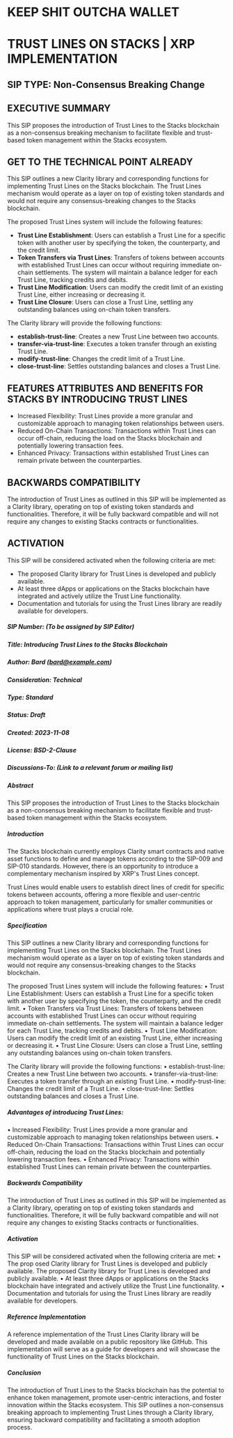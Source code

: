 # KEEP SHIT OUTCHA WALLET

# TRUST LINES ON STACKS | XRP IMPLEMENTATION
## SIP TYPE: Non-Consensus Breaking Change

## EXECUTIVE SUMMARY

This SIP proposes the introduction of Trust Lines to the Stacks blockchain as a non-consensus breaking mechanism to facilitate flexible and trust-based token management within the Stacks ecosystem.

## GET TO THE TECHNICAL POINT ALREADY

This SIP outlines a new Clarity library and corresponding functions for implementing Trust Lines on the Stacks blockchain. The Trust Lines mechanism would operate as a layer on top of existing token standards and would not require any consensus-breaking changes to the Stacks blockchain.

The proposed Trust Lines system will include the following features:
- **Trust Line Establishment**: Users can establish a Trust Line for a specific token with another user by specifying the token, the counterparty, and the credit limit.
- **Token Transfers via Trust Lines**: Transfers of tokens between accounts with established Trust Lines can occur without requiring immediate on-chain settlements. The system will maintain a balance ledger for each Trust Line, tracking credits and debits.
- **Trust Line Modification**: Users can modify the credit limit of an existing Trust Line, either increasing or decreasing it.
- **Trust Line Closure**: Users can close a Trust Line, settling any outstanding balances using on-chain token transfers.

The Clarity library will provide the following functions:
- **establish-trust-line**: Creates a new Trust Line between two accounts.
- **transfer-via-trust-line**: Executes a token transfer through an existing Trust Line.
- **modify-trust-line**: Changes the credit limit of a Trust Line.
- **close-trust-line**: Settles outstanding balances and closes a Trust Line.

## FEATURES ATTRIBUTES AND BENEFITS FOR STACKS BY INTRODUCING TRUST LINES

- Increased Flexibility: Trust Lines provide a more granular and customizable approach to managing token relationships between users.
- Reduced On-Chain Transactions: Transactions within Trust Lines can occur off-chain, reducing the load on the Stacks blockchain and potentially lowering transaction fees.
- Enhanced Privacy: Transactions within established Trust Lines can remain private between the counterparties.

## BACKWARDS COMPATIBILITY

The introduction of Trust Lines as outlined in this SIP will be implemented as a Clarity library, operating on top of existing token standards and functionalities. Therefore, it will be fully backward compatible and will not require any changes to existing Stacks contracts or functionalities.

## ACTIVATION

This SIP will be considered activated when the following criteria are met:

- The proposed Clarity library for Trust Lines is developed and publicly available.
- At least three dApps or applications on the Stacks blockchain have integrated and actively utilize the Trust Line functionality.
- Documentation and tutorials for using the Trust Lines library are readily available for developers.

##### SIP Number: (To be assigned by SIP Editor)

##### Title: Introducing Trust Lines to the Stacks Blockchain

##### Author: Bard (bard@example.com)

##### Consideration: Technical

##### Type: Standard

##### Status: Draft

##### Created: 2023-11-08

##### License: BSD-2-Clause

##### Discussions-To: (Link to a relevant forum or mailing list)

##### Abstract
This SIP proposes the introduction of Trust Lines to the Stacks blockchain as a non-consensus breaking mechanism to facilitate flexible and trust-based token management within the Stacks ecosystem.

##### Introduction
The Stacks blockchain currently employs Clarity smart contracts and native asset functions to define and manage tokens according to the SIP-009 and SIP-010 standards. However, there is an opportunity to introduce a complementary mechanism inspired by XRP's Trust Lines concept.

Trust Lines would enable users to establish direct lines of credit for specific tokens between accounts, offering a more flexible and user-centric approach to token management, particularly for smaller communities or applications where trust plays a crucial role.

##### Specification
This SIP outlines a new Clarity library and corresponding functions for implementing Trust Lines on the Stacks blockchain. The Trust Lines mechanism would operate as a layer on top of existing token standards and would not require any consensus-breaking changes to the Stacks blockchain.

The proposed Trust Lines system will include the following features:
• Trust Line Establishment: Users can establish a Trust Line for a specific token with another user by specifying the token, the counterparty, and the credit limit.
• Token Transfers via Trust Lines: Transfers of tokens between accounts with established Trust Lines can occur without requiring immediate on-chain settlements. The system will maintain a balance ledger for each Trust Line, tracking credits and debits.
• Trust Line Modification: Users can modify the credit limit of an existing Trust Line, either increasing or decreasing it.
• Trust Line Closure: Users can close a Trust Line, settling any outstanding balances using on-chain token transfers.

The Clarity library will provide the following functions:
• establish-trust-line: Creates a new Trust Line between two accounts.
• transfer-via-trust-line: Executes a token transfer through an existing Trust Line.
• modify-trust-line: Changes the credit limit of a Trust Line.
• close-trust-line: Settles outstanding balances and closes a Trust Line.

##### Advantages of introducing Trust Lines:
• Increased Flexibility: Trust Lines provide a more granular and customizable approach to managing token relationships between users.
• Reduced On-Chain Transactions: Transactions within Trust Lines can occur off-chain, reducing the load on the Stacks blockchain and potentially lowering transaction fees.
• Enhanced Privacy: Transactions within established Trust Lines can remain private between the counterparties.

##### Backwards Compatibility
The introduction of Trust Lines as outlined in this SIP will be implemented as a Clarity library, operating on top of existing token standards and functionalities. Therefore, it will be fully backward compatible and will not require any changes to existing Stacks contracts or functionalities.

##### Activation
This SIP will be considered activated when the following criteria are met:
• The prop osed Clarity library for Trust Lines is developed and publicly available.
The proposed Clarity library for Trust Lines is developed and publicly available.
• At least three dApps or applications on the Stacks blockchain have integrated and actively utilize the Trust Line functionality.
• Documentation and tutorials for using the Trust Lines library are readily available for developers.

##### Reference Implementation
A reference implementation of the Trust Lines Clarity library will be developed and made available on a public repository like GitHub. This implementation will serve as a guide for developers and will showcase the functionality of Trust Lines on the Stacks blockchain.

##### Conclusion
The introduction of Trust Lines to the Stacks blockchain has the potential to enhance token management, promote user-centric interactions, and foster innovation within the Stacks ecosystem. This SIP outlines a non-consensus breaking approach to implementing Trust Lines through a Clarity library, ensuring backward compatibility and facilitating a smooth adoption process.
